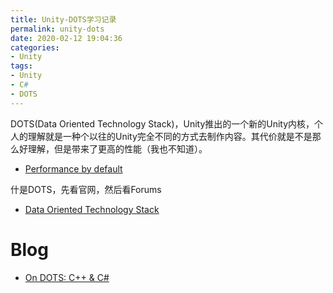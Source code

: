 ```yaml
---
title: Unity-DOTS学习记录
permalink: unity-dots
date: 2020-02-12 19:04:36
categories:
- Unity
tags:
- Unity
- C#
- DOTS
---
```


DOTS(Data Oriented Technology Stack)，Unity推出的一个新的Unity内核，个人的理解就是一种个以往的Unity完全不同的方式去制作内容。其代价就是不是那么好理解，但是带来了更高的性能（我也不知道）。

<!--more-->

- [Performance by default](https://unity.com/dots)

什是DOTS，先看官网，然后看Forums
- [Data Oriented Technology Stack](https://forum.unity.com/forums/data-oriented-technology-stack.147/)


# Blog
- [On DOTS: C++ & C#](https://blogs.unity3d.com/cn/2019/02/26/on-dots-c-c/)

